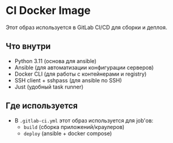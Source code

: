 # CI Docker Image

Этот образ используется в GitLab CI/CD для сборки и деплоя.

## Что внутри
- Python 3.11 (основа для ansible)
- Ansible (для автоматизации конфигурации серверов)
- Docker CLI (для работы с контейнерами и registry)
- SSH client + sshpass (для ansible по SSH)
- Just (удобный task runner)

## Где используется
- В `.gitlab-ci.yml` этот образ используется для job'ов:
  - `build` (сборка приложений/краулеров)
  - `deploy` (ansible + docker compose)
